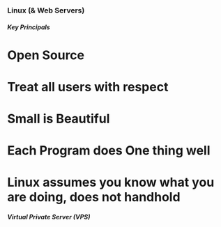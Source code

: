 ### Linux (& Web Servers)

##### Key Principals
# Open Source
# Treat all users with respect
# Small is Beautiful
# Each Program does One thing well
# Linux assumes you know what you are doing, does not handhold

##### Virtual Private Server (VPS)
